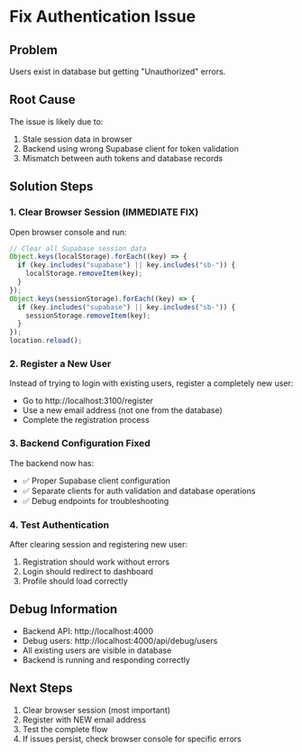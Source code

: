 # Fix Authentication Issue

## Problem

Users exist in database but getting "Unauthorized" errors.

## Root Cause

The issue is likely due to:

1. Stale session data in browser
2. Backend using wrong Supabase client for token validation
3. Mismatch between auth tokens and database records

## Solution Steps

### 1. Clear Browser Session (IMMEDIATE FIX)

Open browser console and run:

```javascript
// Clear all Supabase session data
Object.keys(localStorage).forEach((key) => {
  if (key.includes("supabase") || key.includes("sb-")) {
    localStorage.removeItem(key);
  }
});
Object.keys(sessionStorage).forEach((key) => {
  if (key.includes("supabase") || key.includes("sb-")) {
    sessionStorage.removeItem(key);
  }
});
location.reload();
```

### 2. Register a New User

Instead of trying to login with existing users, register a completely new user:

- Go to http://localhost:3100/register
- Use a new email address (not one from the database)
- Complete the registration process

### 3. Backend Configuration Fixed

The backend now has:

- ✅ Proper Supabase client configuration
- ✅ Separate clients for auth validation and database operations
- ✅ Debug endpoints for troubleshooting

### 4. Test Authentication

After clearing session and registering new user:

1. Registration should work without errors
2. Login should redirect to dashboard
3. Profile should load correctly

## Debug Information

- Backend API: http://localhost:4000
- Debug users: http://localhost:4000/api/debug/users
- All existing users are visible in database
- Backend is running and responding correctly

## Next Steps

1. Clear browser session (most important)
2. Register with NEW email address
3. Test the complete flow
4. If issues persist, check browser console for specific errors
